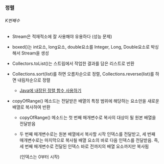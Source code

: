 ### 정렬

###### K번째수

* Stream은 적재적소에 잘 사용해야 유용하다 (성능 문제)

* boxed()는 int요소, long요소, double요소를 Integer, Long, Double요소로 박싱해서 Stream을 생성

* Collectors.toList()는 스트림에서 작업한 결과를 담은 리스트로 반환

* Collections.sort(list)를 하면 오름차순으로 정렬, Collections.reverse(list)를 하면 내림차순으로 정렬

  * [Java에 내장된 정렬 함수 사용하기](https://yahwang.github.io/posts/61)

* copyOfRange() 메소드는 전달받은 배열의 특정 범위에 해당하는 요소만을 새로운 배열로 복사하여 반환

  * copyOfRange() 메소드는 첫 번째 매개변수로 복사의 대상이 될 원본 배열을 전달받음

  * 두 번째 매개변수로는 원본 배열에서 복사할 시작 인덱스를 전달받고, 세 번째 매개변수로는 마지막으로 복사될 배열 요소의 바로 다음 인덱스를 전달받음. 즉, 세 번째 매개변수로 전달된 인덱스 바로 전까지의 배열 요소까지만 복사됨

    (인덱스는 0부터 시작) 